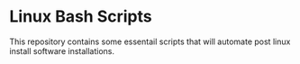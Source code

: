 # Linux Bash Scripts

This repository contains some essentail scripts that will automate post linux install software installations.
